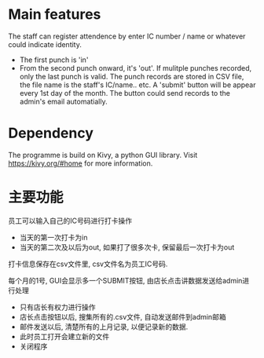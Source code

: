 # Main features

The staff can register attendence by enter IC number / name or whatever could indicate identity.
- The first punch is 'in'
- From the second punch onward, it's 'out'. If mulitple punches recorded, only the last punch is valid.
The punch records are stored in CSV file, the file name is the staff's IC/name.. etc.
A 'submit' button will be appear every 1st day of the month. The button could send records to the admin's email automatially.

# Dependency

The programme is build on Kivy, a python GUI library. Visit https://kivy.org/#home for more information.


# 主要功能

员工可以输入自己的IC号码进行打卡操作

- 当天的第一次打卡为in
- 当天的第二次及以后为out, 如果打了很多次卡, 保留最后一次打卡为out

打卡信息保存在csv文件里, csv文件名为员工IC号码.

每个月的1号, GUI会显示多一个SUBMIT按钮, 由店长点击讲数据发送给admin进行处理

- 只有店长有权力进行操作
- 店长点击按钮以后, 搜集所有的.csv文件, 自动发送邮件到admin邮箱
- 邮件发送以后, 清楚所有的上月记录, 以便记录新的数据.
- 此时员工打开会建立新的文件
- 关闭程序
